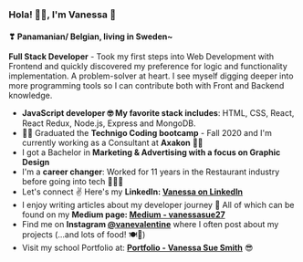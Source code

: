 ### Hola! 🙋‍♀️, I'm Vanessa 🎈
#### ❣ Panamanian/ Belgian, living in Sweden~
**Full Stack Developer** - Took my first steps into Web Development with Frontend and quickly discovered my preference for logic and functionality implementation. A problem-solver at heart. I see myself digging deeper into more programming tools so I can contribute both with Front and Backend knowledge.

- **JavaScript developer 🤓 My favorite stack includes**: HTML, CSS, React, React Redux, Node.js, Express and MongoDB.
- 👩‍💻 Graduated the **Technigo Coding bootcamp** - Fall 2020 and I'm currently working as a Consultant at **Axakon** 🤸‍♀️
- I got a Bachelor in **Marketing & Advertising with a focus on Graphic Design**
- I'm a **career changer**: Worked for 11 years in the Restaurant industry before going into tech 👩‍🍳💪
- Let's connect ✌ Here's my **LinkedIn: <a href="https://www.linkedin.com/in/vanessa-sue-smith/" target="_blank">Vanessa on LinkedIn</a>**
- I enjoy writing articles about my developer journey 📝 All of which can be found on my **Medium page: <a href="https://vanessasue27.medium.com/" target="_blank">Medium - vanessasue27</a>** 
- Find me on **Instagram <a href="https://www.instagram.com/vanevalentine/" target="_blank">@vanevalentine</a>** where I often post about my projects (...and lots of food! 🍽🥗)
- Visit my school Portfolio at: **<a href="https://vanessa-portfolio.netlify.app/" target="_blank">Portfolio - Vanessa Sue Smith</a>** 😎
